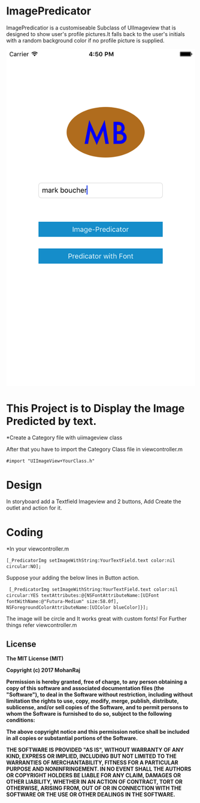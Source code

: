 # ImagePredicator
ImagePredicatior is a customiseable Subclass of UIImageview that is designed to show user's profile pictures.It falls back to the user's initials with a random background color if no profile picture is supplied.

![alt text](https://github.com/RMohanRaj/ImagePredicator/blob/master/Circular.png)
# This Project is to Display the Image Predicted by text.

*Create a Category file with uiimageview class

After that you have to import the Category Class file in viewcontroller.m
```
#import "UIImageView+YourClass.h"
```
# Design
In storyboard add a Textfield Imageview and 2 buttons, Add Create the outlet and action for it.

# Coding
*In your viewcontroller.m
```
[_PredicatorImg setImageWithString:YourTextField.text color:nil circular:NO];
```

Suppose your adding the below lines in Button action.  
```
 [_PredicatorImg setImageWithString:YourTextField.text color:nil circular:YES textAttributes:@{NSFontAttributeName:[UIFont fontWithName:@"Futura-Medium" size:58.0f], NSForegroundColorAttributeName:[UIColor blueColor]}];
```
The image will be circle and It works great with custom fonts!
For Further things refer viewcontroller.m

License
-------------------------------------------------------
<b>The MIT License (MIT)

Copyright (c) 2017 MohanRaj



Permission is hereby granted, free of charge, to any person obtaining a copy
of this software and associated documentation files (the "Software"), to deal
in the Software without restriction, including without limitation the rights
to use, copy, modify, merge, publish, distribute, sublicense, and/or sell
copies of the Software, and to permit persons to whom the Software is
furnished to do so, subject to the following conditions:

The above copyright notice and this permission notice shall be included in all
copies or substantial portions of the Software.

THE SOFTWARE IS PROVIDED "AS IS", WITHOUT WARRANTY OF ANY KIND, EXPRESS OR
IMPLIED, INCLUDING BUT NOT LIMITED TO THE WARRANTIES OF MERCHANTABILITY,
FITNESS FOR A PARTICULAR PURPOSE AND NONINFRINGEMENT. IN NO EVENT SHALL THE
AUTHORS OR COPYRIGHT HOLDERS BE LIABLE FOR ANY CLAIM, DAMAGES OR OTHER
LIABILITY, WHETHER IN AN ACTION OF CONTRACT, TORT OR OTHERWISE, ARISING FROM,
OUT OF OR IN CONNECTION WITH THE SOFTWARE OR THE USE OR OTHER DEALINGS IN THE
SOFTWARE.</b>
